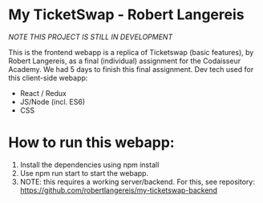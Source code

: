 # My TicketSwap - Robert Langereis

*NOTE THIS PROJECT IS STILL IN DEVELOPMENT*

This is the frontend webapp is a replica of Ticketswap (basic features), by Robert Langereis, as a final (individual) assignment for the Codaisseur Academy. We had 5 days to finish this final assignment. Dev tech used for this client-side webapp: 
- React / Redux
- JS/Node (incl. ES6)
- CSS

# How to run this webapp:
1. Install the dependencies using npm install
2. Use npm run start to start the webapp. 
3. NOTE: this requires a working server/backend. For this, see repository: https://github.com/robertlangereis/my-ticketswap-backend
